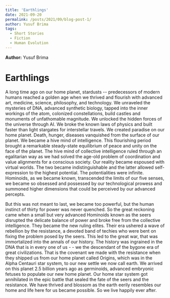 ```yaml
---
title: 'Earthlings'
date: 2021-09-20
permalink: /posts/2021/09/blog-post-1/
author: Yusuf Brima
tags:
  - Short Stories
  - Fiction
  - Human Evolution
---
```

<p class="page__date"><strong>
  <i class="fa fa-fw fa-user" aria-hidden="true"></i> Author:</strong>
  Yusuf Brima
</p>

Earthlings
======
A long time ago on our home planet, stardusts -- predecessors of modern humans reached a golden age when we thrived and flourish with advanced art, medicine, science, philosophy, and technology. We unraveled the mysteries of DNA, advanced synthetic biology, tapped into the inner workings of the atom, colonized constellations, build castles and monuments of unfathomable magnitude. We unlocked the hidden forces of the universe through AI. We broke the known laws of physics and built faster than light stargates for interstellar travels. We created paradise on our home planet. Death, hunger, diseases vanquished from the surface of our planet. We became a hive mind of intelligence. This flourishing period brought a remarkable steady-state equilibrium of peace and unity on the face of the planet. The hive mind of collective intelligence ruled through an egalitarian way as we had solved the age-old problem of coordination and value alignments for a conscious society.
Our reality became espoused with virtual worlds. The two became indistinguishable and the latter allowed self-expression to the highest potential. The potentialities were infinite. Hominoids, as we became known, transcended the limits of our five senses, we became so obsessed and possessed by our technological prowess and summoned higher dimensions that could be perceived by our advanced percepts.

But this was not meant to last, we became too powerful, but the human instinct of thirty for power was never quenched. So the great reckoning came when a small but very advanced Hominoids known as the seers disrupted the delicate balance of power and broke free from the collective intelligence. They became the new ruling elites. Their era ushered a wave of rebellion by the resistance, a devoted band of techies who were bent on fixing the problem posed by the seers. This led to the great war, that was immortalized into the annals of our history. The history was ingrained in the DNA that is in every one of us - - we the descendant of the bygone era of great civilizations. That is the covenant we made with the resistance when they shipped us from our home planet called Origins, which was in the Alpha Centauri star system, to our new settle we now call earth. We arrived on this planet 2.5 billion years ago as germinoids, advanced embryonic fetuses to populate our new home planet. Our home star system got annihilated in the epic battle that sealed the fate of the seers and the resistance. 
We have thrived and blossom as the earth eerily resembles our home and life here for us became possible. So we live happily ever after.
